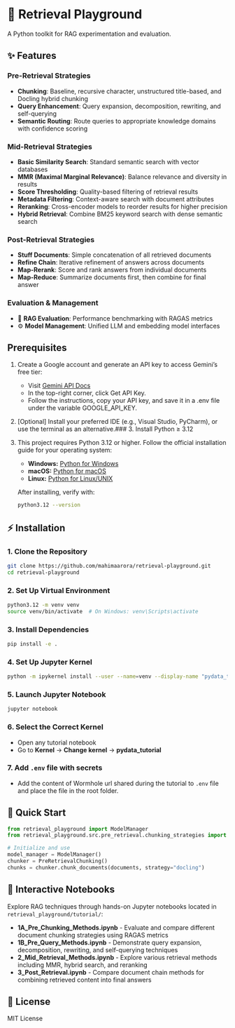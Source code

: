 # 🧩 Retrieval Playground

A Python toolkit for RAG experimentation and evaluation.

## ✨ Features

### Pre-Retrieval Strategies
- **Chunking**: Baseline, recursive character, unstructured title-based, and Docling hybrid chunking  
- **Query Enhancement**: Query expansion, decomposition, rewriting, and self-querying  
- **Semantic Routing**: Route queries to appropriate knowledge domains with confidence scoring  

### Mid-Retrieval Strategies  
- **Basic Similarity Search**: Standard semantic search with vector databases  
- **MMR (Maximal Marginal Relevance)**: Balance relevance and diversity in results  
- **Score Thresholding**: Quality-based filtering of retrieval results  
- **Metadata Filtering**: Context-aware search with document attributes  
- **Reranking**: Cross-encoder models to reorder results for higher precision  
- **Hybrid Retrieval**: Combine BM25 keyword search with dense semantic search  

### Post-Retrieval Strategies
- **Stuff Documents**: Simple concatenation of all retrieved documents  
- **Refine Chain**: Iterative refinement of answers across documents  
- **Map-Rerank**: Score and rank answers from individual documents  
- **Map-Reduce**: Summarize documents first, then combine for final answer  

### Evaluation & Management
- 🧪 **RAG Evaluation**: Performance benchmarking with RAGAS metrics  
- ⚙️ **Model Management**: Unified LLM and embedding model interfaces  

## Prerequisites

1. Create a Google account and generate an API key to access Gemini’s free tier:
    - Visit [Gemini API Docs](https://ai.google.dev/gemini-api/docs)
    - In the top-right corner, click Get API Key. 
    - Follow the instructions, copy your API key, and save it in a .env file under the variable GOOGLE_API_KEY.
2. [Optional] Install your preferred IDE (e.g., Visual Studio, PyCharm), or use the terminal as an alternative.### 3. Install Python ≥ 3.12
3. This project requires Python 3.12 or higher. Follow the official installation guide for your operating system:
   - **Windows:** [Python for Windows](https://docs.python.org/3/using/windows.html)  
   - **macOS:** [Python for macOS](https://docs.python.org/3/using/mac.html)  
   - **Linux:** [Python for Linux/UNIX](https://docs.python.org/3/using/unix.html)

   After installing, verify with:
   
   ```bash
   python3.12 --version
   ```

## ⚡ Installation

### 1. Clone the Repository
```bash
git clone https://github.com/mahimaarora/retrieval-playground.git
cd retrieval-playground
```

### 2. Set Up Virtual Environment
```bash
python3.12 -m venv venv
source venv/bin/activate  # On Windows: venv\Scripts\activate
```

### 3. Install Dependencies
```bash
pip install -e .
```

### 4. Set Up Jupyter Kernel
```bash
python -m ipykernel install --user --name=venv --display-name "pydata_tutorial"
```

### 5. Launch Jupyter Notebook
```bash
jupyter notebook
```

### 6. Select the Correct Kernel
- Open any tutorial notebook
- Go to **Kernel** → **Change kernel** → **pydata_tutorial**

### 7. Add `.env` file with secrets
- Add the content of Wormhole url shared during the tutorial to `.env` file and place the file in the root folder.

## 🚀 Quick Start

```python
from retrieval_playground import ModelManager
from retrieval_playground.src.pre_retrieval.chunking_strategies import PreRetrievalChunking

# Initialize and use
model_manager = ModelManager()
chunker = PreRetrievalChunking()
chunks = chunker.chunk_documents(documents, strategy="docling")
```

## 📓 Interactive Notebooks

Explore RAG techniques through hands-on Jupyter notebooks located in `retrieval_playground/tutorial/`:

- **1A_Pre_Chunking_Methods.ipynb** - Evaluate and compare different document chunking strategies using RAGAS metrics
- **1B_Pre_Query_Methods.ipynb** - Demonstrate query expansion, decomposition, rewriting, and self-querying techniques  
- **2_Mid_Retrieval_Methods.ipynb** - Explore various retrieval methods including MMR, hybrid search, and reranking
- **3_Post_Retrieval.ipynb** - Compare document chain methods for combining retrieved content into final answers

## 📄 License

MIT License
